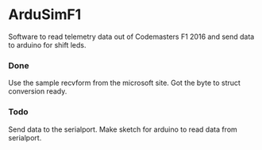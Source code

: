 # ArduSimF1
Software to read telemetry data out of Codemasters F1 2016 and send data to arduino for shift leds.

### Done
Use the sample recvform from the microsoft site.
Got the byte to struct conversion ready.

### Todo
Send data to the serialport.
Make sketch for arduino to read data from serialport.
